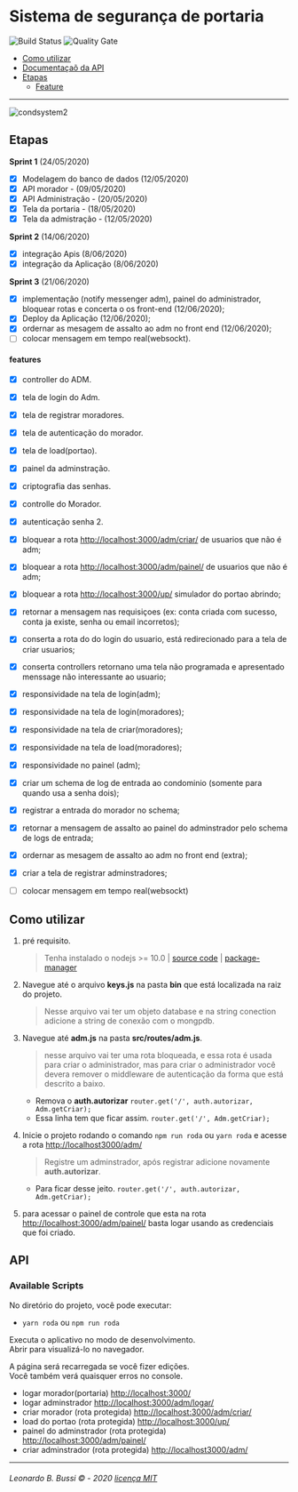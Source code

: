 # Sistema de segurança de portaria 

![Build Status](https://travis-ci.org/condessalovelace/mavenquickstart.svg?branch=master) ![Quality Gate](https://sonarcloud.io/api/project_badges/measure?project=br.com%3Amavenquickstart&metric=alert_status)
- [Como utilizar](#como-utilizar)
- [Documentaçaõ da API](#api)
- [Etapas](#etapas)
	- [Feature](#features)
------------------------------------------------------------



![condsystem2](https://user-images.githubusercontent.com/54999837/89251865-8b0c6700-d5ee-11ea-8689-ef42efacdd0d.png)


## **Etapas**

**Sprint 1** (24/05/2020)
* [x] Modelagem do banco de dados (12/05/2020)
* [x] API morador - (09/05/2020)
* [x] API Administração - (20/05/2020)
* [x] Tela da portaria - (18/05/2020)
* [x] Tela da admistração - (12/05/2020)

**Sprint 2** (14/06/2020)
* [x] integração Apis (8/06/2020)
* [x] integração da Aplicação (8/06/2020)

**Sprint 3** (21/06/2020)
* [x] implementação (notify messenger adm), painel do administrador, bloquear rotas e concerta o os front-end (12/06/2020);
* [x] Deploy da Aplicação (12/06/2020);
* [x] ordernar as mesagem de assalto ao adm no front end (12/06/2020);
* [ ] colocar mensagem em tempo real(websockt).

#### features

- [x] controller do ADM.
- [x] tela de login do Adm.
- [x] tela de registrar moradores.
- [x] tela de autenticação do morador.
- [x] tela de load(portao).
- [x] painel da adminstração.
- [x] criptografia das senhas.
- [x] controlle do Morador.
- [x] autenticação senha 2.
- [x] bloquear a rota [http://localhost:3000/adm/criar/](http://localhost:3000//adm/criar/) de usuarios que não é adm;
- [x] bloquear a rota [http://localhost:3000/adm/painel/](http://localhost:3000/adm/painel/) de usuarios que não é adm;
- [x] bloquear a rota [http://localhost:3000/up/](http://localhost:3000/up/) simulador do portao abrindo;
- [x] retornar a mensagem nas requisiçoes (ex: conta criada com sucesso, conta ja existe, senha ou email incorretos);
- [x] conserta a rota do do login do usuario, está redirecionado para a tela de criar usuarios;
- [x] conserta controllers retornano uma tela não programada e apresentado menssage não interessante ao usuario;
- [x] responsividade na tela de login(adm);
- [x] responsividade na tela de login(moradores);
- [x] responsividade na tela de criar(moradores);
- [x] responsividade na tela de load(moradores);
- [x] responsividade no painel (adm);
- [x] criar um schema de log de entrada ao condominio (somente para quando usa a senha dois);
- [x] registrar a entrada do morador no schema;
- [x] retornar a mensagem de assalto ao painel do adminstrador pelo schema de logs de entrada;
- [x] ordernar as mesagem de assalto ao adm no front end (extra);
- [x] criar a tela de registrar adminstradores;
- [ ] colocar mensagem em tempo real(websockt)


## Como utilizar
1. pré requisito.
	> Tenha instalado o nodejs >= 10.0 | [source code](https://nodejs.org/en/download/) | [package-manager](https://nodejs.org/en/download/package-manager/) 
	
1. Navegue até o arquivo **keys.js** na pasta **bin** que está localizada na raiz do projeto.
	> Nesse arquivo vai ter um objeto database e na string conection adicione a string de conexão com o mongpdb.

2. Navegue até **adm.js** na pasta  **src/routes/adm.js**.
	> nesse arquivo vai ter uma rota bloqueada, e essa rota é usada para criar o administrador, mas para criar o administrador você devera remover o middleware de autenticação da forma que está descrito a baixo.
		
	- Remova o **auth.autorizar** 
	`router.get('/', auth.autorizar, Adm.getCriar);`
	- Essa linha tem que ficar assim.
	`router.get('/', Adm.getCriar);`

3. Inicie o projeto rodando o comando `npm run roda` ou `yarn roda` e acesse a rota [http://localhost3000/adm/](http://localhost3000/adm/)
	> Registre um adminstrador, após registrar adicione novamente **auth.autorizar**.
	- Para ficar desse jeito.
	`router.get('/', auth.autorizar, Adm.getCriar);`

4. para acessar o painel de controle que esta na rota [http://localhost:3000/adm/painel/](http://localhost:3000/adm/painel/) basta logar usando as credenciais que foi criado. 


## **API**

### Available Scripts

No diretório do projeto, você pode executar:

* `yarn roda` ou `npm run roda`

Executa o aplicativo no modo de desenvolvimento.<br />
Abrir para visualizá-lo no navegador.

A página será recarregada se você fizer edições. <br />
Você também verá quaisquer erros no console.

* logar morador(portaria) [http://localhost:3000/](http://localhost:3000/)
* logar adminstrador [http://localhost:3000/adm/logar/](http://localhost:3000/funcionario/logar)
* criar morador (rota protegida) [http://localhost:3000/adm/criar/](http://localhost:3000/funcionario/criar)
* load do portao (rota protegida) [http://localhost:3000/up/](http://localhost:3000/up/)
* painel do adminstrador (rota protegida) [http://localhost:3000/adm/painel/](http://localhost:3000/adm/panel/)
* criar adminstrador (rota protegida) [http://localhost3000/adm/](http://localhost:3000/adm/)




------------------------------------------------------------------------------
###### Leonardo B. Bussi © - 2020 [licença MIT](https://raw.githubusercontent.com/leonardobussi/condsystem/master/LICENSE)
